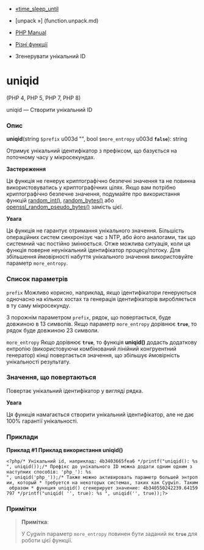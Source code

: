 - [«time_sleep_until](function.time-sleep-until.md)
- [unpack »] (function.unpack.md)

- [PHP Manual](index.md)
- [Різні функції](ref.misc.md)
- Згенерувати унікальний ID

# uniqid

(PHP 4, PHP 5, PHP 7, PHP 8)

uniqid — Створити унікальний ID

### Опис

**uniqid**(string `$prefix` u003d "", bool `$more_entropy` u003d **`false`**):
string

Отримує унікальний ідентифікатор з префіксом, що базується на поточному
часу у мікросекундах.

**Застереження**

Ця функція не генерує криптографічно безпечні значення та не
повинна використовуватись у криптографічних цілях. Якщо вам потрібно
криптографічно безпечне значення, подумайте про використання функцій
[random_int()](function.random-int.md),
[random_bytes()](function.random-bytes.md) або
[openssl_random_pseudo_bytes()](function.openssl-random-pseudo-bytes.md)
замість цієї.

**Увага**

Ця функція не гарантує отримання унікального значення. Більшість
операційних систем синхронізує час з NTP, або його аналогами, так
що системний час постійно змінюється. Отже можлива ситуація,
коли ця функція поверне неунікальний ідентифікатор процесу/потоку.
Для збільшення ймовірності набуття унікального значення використовуйте
параметр `more_entropy`.

### Список параметрів

`prefix`
Можливо корисно, наприклад, якщо ідентифікатори генеруються
одночасно на кількох хостах та генерація ідентифікаторів
виробляється в ту саму мікросекунду.

З порожнім параметром `prefix`, рядок, що повертається, буде довжиною в 13
символів. Якщо параметр `more_entropy` дорівнює **`true`**, то рядок буде
довжиною 23 символи.

`more_entropy`
Якщо дорівнює **`true`**, то функція **uniqid()** додасть додаткову
ентропію (використовуючи комбінований лінійний конгруентний генератор)
кінці повертається значення, що збільшує ймовірність унікальності
результату.

### Значення, що повертаються

Повертає унікальний ідентифікатор у вигляді рядка.

**Увага**

Ця функція намагається створити унікальний ідентифікатор, але не дає 100%
гарантії унікальності.

### Приклади

**Приклад #1 Приклад використання **uniqid()****

` <?php/* Унікальний id, наприклад: 4b3403665fea6 */printf("uniqid(): %s
", uniqid());/* Префікс до унікального ID можна додати одним одним з наступних способів: 'php_'): %s
", uniqid('php_'));/* Также можно активировать параметр большей энтропии, который * требуется на некоторых системах, таких как Cygwin. Таким образом * функция uniqid() сгенерирует значение: 4b340550242239.64159797 */printf("uniqid( '', true): %s
", uniqid('', true));?> `

### Примітки

> **Примітка**:
>
> У Cygwin параметр `more_entropy` повинен бути заданий як **`true`** для
> роботи цієї функції.
